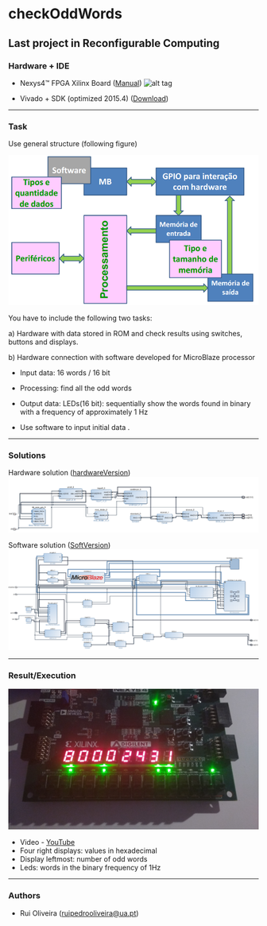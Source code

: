 # checkOddWords

## Last project in Reconfigurable Computing

### Hardware + IDE 

* Nexys4™ FPGA Xilinx Board ([Manual](http://www.xilinx.com/support/documentation/university/XUP%20Boards/XUPNexys4/documenatation/Nexys4_RM_VB1_Final_3.pdf))
![alt tag](https://reference.digilentinc.com/_media/nexys/nexys4/nexys4-obl-600_1_.png)

* Vivado + SDK (optimized 2015.4) ([Download](http://www.xilinx.com/support/download.html))


---

### Task

Use general structure (following figure)

![alt tag](https://github.com/ruipoliveira/checkOddWords/blob/master/resources/Screenshot%202016-06-11%2020.36.27.png)

You have to include the following two tasks:

a) Hardware with data stored in ROM and check results using switches, buttons and displays.

b) Hardware connection with software developed for MicroBlaze processor

* Input data: 16 words / 16 bit 

* Processing: find all the odd words

* Output data: LEDs(16 bit): sequentially show the words found in binary with a frequency of approximately 1 Hz

* Use software to input initial data .

---
### Solutions
Hardware solution ([hardwareVersion](https://github.com/ruipoliveira/checkOddWords/tree/master/hardwareVersion))
![alt tag](https://github.com/ruipoliveira/checkOddWords/blob/master/resources/hardVersion.png)

Software solution ([SoftVersion](https://github.com/ruipoliveira/checkOddWords/tree/master/SoftVersion))
![alt tag](https://github.com/ruipoliveira/checkOddWords/blob/master/resources/softVersion.png)

---
### Result/Execution

![alt tag](https://github.com/ruipoliveira/checkOddWords/blob/master/resources/IMG_20160603_013006258.jpg)

* Video - [YouTube](https://youtu.be/pe8G2I694ic)
* Four right displays: values in hexadecimal
* Display leftmost: number of odd words
* Leds: words in the binary frequency of 1Hz

---
### Authors

* Rui Oliveira (ruipedrooliveira@ua.pt)
